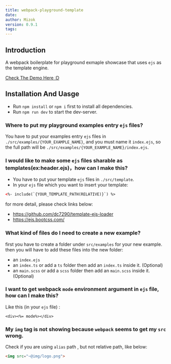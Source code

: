 ```yaml
---
title: webpack-playground-template
date: 
author: Mizok
version: 0.9.1
tags: 
---
```


## Introduction

A webpack boilerplate for playground exmaple showcase that uses `ejs` as the template engine.

[Check The Demo Here :D](https://mizok.github.io/webpack-playground-template/)

## Installation And Uasge

- Run `npm install` or `npm i` first to install all dependencies.
- Run `npm run dev` to start the dev-server.

### Where to put my playground examples entry `ejs` files?

You have to put your examples entry `ejs` files in `./src/examples/{YOUR_EXAMPLE_NAME}`, and you must name it `index.ejs`, so the full path will be `./src/examples/{YOUR_EXAMPLE_NAME}/index.ejs`.

### I would like to make some `ejs` files sharable as templates(ex:header.ejs)，how can I make this?

- You have to put your template `ejs` files in `./src/template`.
- In your `ejs` file which you want to insert your template:

```html
<%- include(`{YOUR_TEMPLATE_PATH(RELATIVE)}`) %>
```

for more detail, please check links below:

- https://github.com/dc7290/template-ejs-loader  
- https://ejs.bootcss.com/  

### What kind of files do I need to create a new example?

first you have to create a folder under `src/examples` for your new example.
then you will have to add these files into the new folder:
- an `index.ejs`
- an `index.ts` or add a `ts` folder then add an `index.ts` inside it. (Optional)
- an `main.scss` or add a `scss` folder then add an `main.scss` inside it. (Optional)

### I want to get webpack `mode` environment argument in `ejs` file, how can I make this?

Like this (in your `ejs` file) :

```ejs
<div><%= mode%></div> 
```

### My `img` tag is not showing because `webpack` seems to get my `src` wrong.

Check if you are using `alias` path , but not relative path, like below:

```html
<img src="~@img/logo.png">
```





